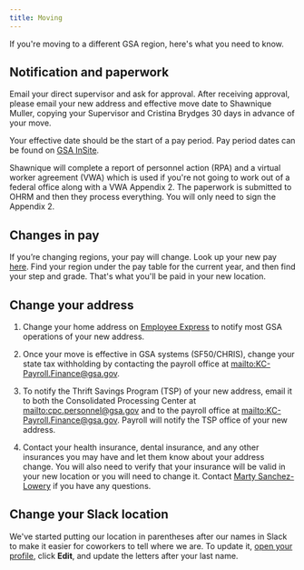 ```yaml
---
title: Moving
---
```


If you're moving to a different GSA region, here's what you need to know.

## Notification and paperwork

Email your direct supervisor and ask for approval. After receiving approval, please email your new address and effective move date to Shawnique Muller, copying your Supervisor and Cristina Brydges 30 days in advance of your move.

Your effective date should be the start of a pay period. Pay period dates can be found on [GSA InSite](http://www.gsa.gov/portal/content/102507).

Shawnique will complete a report of personnel action (RPA) and a virtual worker agreement (VWA) which is used if you're not going to work out of a federal office along with a VWA Appendix 2. The paperwork is submitted to OHRM and then they process everything. You will only need to sign the Appendix 2.

## Changes in pay

If you’re changing regions, your pay will change. Look up your new pay [here](https://www.opm.gov/policy-data-oversight/pay-leave/salaries-wages/). Find your region under the pay table for the current year, and then find your step and grade. That's what you'll be paid in your new location.

## Change your address

1. Change your home address on [Employee Express](https://www.employeeexpress.gov/) to notify most GSA operations of your new address.

2. Once your move is effective in GSA systems (SF50/CHRIS), change your state tax withholding by contacting the payroll office at <mailto:KC-Payroll.Finance@gsa.gov>.

3. To notify the Thrift Savings Program (TSP) of your new address, email it to both the Consolidated Processing Center at <mailto:cpc.personnel@gsa.gov> and to the payroll office at <mailto:KC-Payroll.Finance@gsa.gov>. Payroll will notify the TSP office of your new address.

4. Contact your health insurance, dental insurance, and any other insurances you may have and let them know about your address change. You will also need to verify that your insurance will be valid in your new location or you will need to change it. Contact [Marty Sanchez-Lowery](mailto:martha.sanchez-lowery@gsa.gov) if you have any questions.

## Change your Slack location

We've started putting our location in parentheses after our names in Slack to make it easier for coworkers to tell where we are. To update it, [open your profile](https://gsa-tts.slack.com/account/profile), click **Edit**, and update the letters after your last name.
